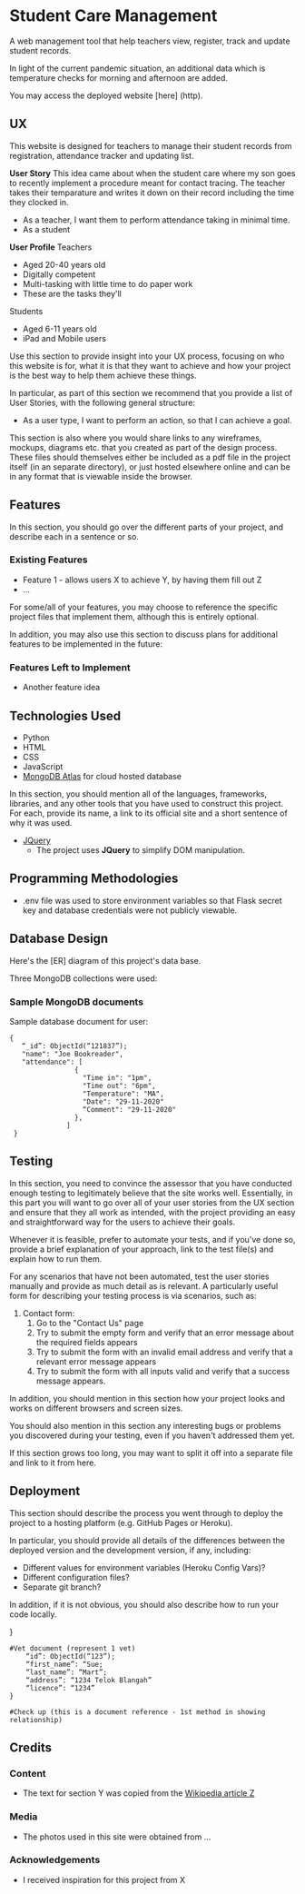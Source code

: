 # Student Care Management 

A web management tool that help teachers view, register, track and update student records.

In light of the current pandemic situation, an additional data which is temperature checks for morning and afternoon are added. 

You may access the deployed website [here] (http). 
 
## UX
This website is designed for teachers to manage their student records from registration, attendance tracker and updating list. 

**User Story**
This idea came about when the student care where my son goes to recently implement a procedure meant for contact tracing. The teacher takes their temparature and writes it down on their record including the time they clocked in. 
- As a teacher, I want them to perform attendance taking in minimal time. 
- As a student 

**User Profile**
Teachers
- Aged 20-40 years old
- Digitally competent
- Multi-tasking with little time to do paper work 
- These are the tasks they'll 

Students
- Aged 6-11 years old
- iPad and Mobile users

 
Use this section to provide insight into your UX process, focusing on who this website is for, what it is that they want to achieve and how your project is the best way to help them achieve these things.

In particular, as part of this section we recommend that you provide a list of User Stories, with the following general structure:
- As a user type, I want to perform an action, so that I can achieve a goal.

This section is also where you would share links to any wireframes, mockups, diagrams etc. that you created as part of the design process. These files should themselves either be included as a pdf file in the project itself (in an separate directory), or just hosted elsewhere online and can be in any format that is viewable inside the browser.

## Features

In this section, you should go over the different parts of your project, and describe each in a sentence or so.
 
### Existing Features
- Feature 1 - allows users X to achieve Y, by having them fill out Z
- ...

For some/all of your features, you may choose to reference the specific project files that implement them, although this is entirely optional.

In addition, you may also use this section to discuss plans for additional features to be implemented in the future:

### Features Left to Implement
- Another feature idea

## Technologies Used
- Python
- HTML
- CSS
- JavaScript
- [MongoDB Atlas](https://www.mongodb.com/cloud/atlas) for cloud hosted database

In this section, you should mention all of the languages, frameworks, libraries, and any other tools that you have used to construct this project. For each, provide its name, a link to its official site and a short sentence of why it was used.

- [JQuery](https://jquery.com)
    - The project uses **JQuery** to simplify DOM manipulation.

## Programming Methodologies
- .env file was used to store environment variables so that Flask secret key and database credentials were not publicly viewable.

## Database Design
Here's the [ER] diagram of this project's data base. 

Three MongoDB collections were used:


### Sample MongoDB documents
Sample database document for user:
```
{
   “_id”: ObjectId(“121837”);
   "name": "Joe Bookreader",
   "attendance": [
                {
                  "Time in": "1pm",
                  "Time out": "6pm",
                  "Temperature": "MA",
                  "Date": "29-11-2020"
                  “Comment": "29-11-2020"
                },
              ]
 }
```
## Testing

In this section, you need to convince the assessor that you have conducted enough testing to legitimately believe that the site works well. Essentially, in this part you will want to go over all of your user stories from the UX section and ensure that they all work as intended, with the project providing an easy and straightforward way for the users to achieve their goals.

Whenever it is feasible, prefer to automate your tests, and if you've done so, provide a brief explanation of your approach, link to the test file(s) and explain how to run them.

For any scenarios that have not been automated, test the user stories manually and provide as much detail as is relevant. A particularly useful form for describing your testing process is via scenarios, such as:

1. Contact form:
    1. Go to the "Contact Us" page
    2. Try to submit the empty form and verify that an error message about the required fields appears
    3. Try to submit the form with an invalid email address and verify that a relevant error message appears
    4. Try to submit the form with all inputs valid and verify that a success message appears.

In addition, you should mention in this section how your project looks and works on different browsers and screen sizes.

You should also mention in this section any interesting bugs or problems you discovered during your testing, even if you haven't addressed them yet.

If this section grows too long, you may want to split it off into a separate file and link to it from here.

## Deployment

This section should describe the process you went through to deploy the project to a hosting platform (e.g. GitHub Pages or Heroku).

In particular, you should provide all details of the differences between the deployed version and the development version, if any, including:
- Different values for environment variables (Heroku Config Vars)?
- Different configuration files?
- Separate git branch?

In addition, if it is not obvious, you should also describe how to run your code locally.


}
```
#Vet document (represent 1 vet)
	“id”: ObjectId(“123”);
	“first_name”: “Sue;
	“last_name”: “Mart”;
	“address”: “1234 Telok Blangah”
	“licence”: “1234”
}

#Check up (this is a document reference - 1st method in showing relationship)
```


## Credits

### Content
- The text for section Y was copied from the [Wikipedia article Z](https://en.wikipedia.org/wiki/Z)

### Media
- The photos used in this site were obtained from ...

### Acknowledgements

- I received inspiration for this project from X
